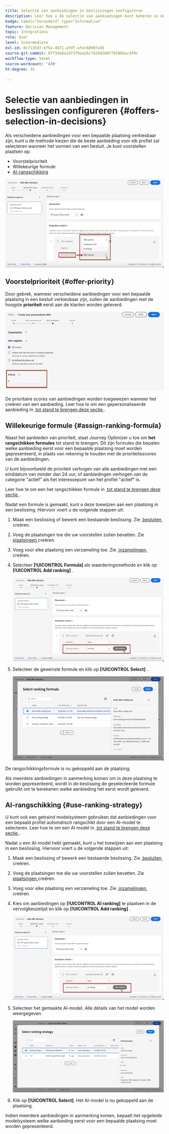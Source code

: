 ```yaml
---
title: Selectie van aanbiedingen in beslissingen configureren
description: Leer hoe u de selectie van aanbiedingen kunt beheren in beslissingen
badge: label="Verouderd" type="Informative"
feature: Decision Management
topic: Integrations
role: User
level: Intermediate
exl-id: 8c7135d7-bf5a-4671-afdf-afec60907a56
source-git-commit: 87f3da0a1d73f9aa26c7420d260778286bacdf0c
workflow-type: tm+mt
source-wordcount: '439'
ht-degree: 3%

---
```


# Selectie van aanbiedingen in beslissingen configureren {#offers-selection-in-decisions}

Als verscheidene aanbiedingen voor een bepaalde plaatsing verkiesbaar zijn, kunt u de methode kiezen die de beste aanbieding voor elk profiel zal selecteren wanneer het vormen van een besluit. Je kunt voorstellen plaatsen op:
* Voorstelprioriteit
* Willekeurige formule
* [AI-rangschikking](#use-ranking-strategy)

![](../assets/offer-rank-by.png)

## Voorstelprioriteit {#offer-priority}

Door gebrek, wanneer verscheidene aanbiedingen voor een bepaalde plaatsing in een besluit verkiesbaar zijn, zullen de aanbiedingen met de hoogste **prioriteit** eerst aan de klanten worden geleverd.

![](../assets/offer-priority.png)

De prioritaire scores van aanbiedingen worden toegewezen wanneer het creëren van een aanbieding. Leer hoe te om een gepersonaliseerde aanbieding in [&#x200B; tot stand te brengen deze sectie &#x200B;](../offer-library/creating-personalized-offers.md).

## Willekeurige formule {#assign-ranking-formula}

Naast het aanbieden van prioriteit, staat Journey Optimizer u toe om **het rangschikken formules** tot stand te brengen. Dit zijn formules die bepalen welke aanbieding eerst voor een bepaalde plaatsing moet worden gepresenteerd, in plaats van rekening te houden met de prioriteitsscores van de aanbiedingen.

U kunt bijvoorbeeld de prioriteit verhogen van alle aanbiedingen met een einddatum van minder dan 24 uur, of aanbiedingen verhogen van de categorie &quot;actief&quot; als het interessepunt van het profiel &quot;actief&quot; is.

Leer hoe te om een het rangschikken formule in [&#x200B; tot stand te brengen deze sectie &#x200B;](../ranking/create-ranking-formulas.md).

Nadat een formule is gemaakt, kunt u deze toewijzen aan een plaatsing in een beslissing. Hiervoor voert u de volgende stappen uit:

1. Maak een beslissing of bewerk een bestaande beslissing. Zie [&#x200B; besluiten &#x200B;](../offer-activities/create-offer-activities.md) creëren.

1. Voeg de plaatsingen toe die uw voorstellen zullen bevatten. Zie [&#x200B; plaatsingen &#x200B;](../offer-library/creating-placements.md) creëren.

1. Voeg voor elke plaatsing een verzameling toe. Zie [&#x200B; inzamelingen &#x200B;](../offer-library/creating-collections.md) creëren.

1. Selecteer **[!UICONTROL Formula]** als waarderingsmethode en klik op **[!UICONTROL Add ranking]** .

   ![](../assets/offer-activity-ranking.png)

1. Selecteer de gewenste formule en klik op **[!UICONTROL Select]** .

   ![](../assets/ranking-selection.png)

De rangschikkingsformule is nu gekoppeld aan de plaatsing.

Als meerdere aanbiedingen in aanmerking komen om in deze plaatsing te worden gepresenteerd, wordt in de beslissing de geselecteerde formule gebruikt om te berekenen welke aanbieding het eerst wordt geleverd.

## AI-rangschikking {#use-ranking-strategy}

<!--If you are an [Adobe Experience Platform](https://experienceleague.adobe.com/docs/experience-platform/landing/home.html?lang=nl-NL){target="_blank"} user leveraging the **Offer Decisioning** application service,-->

U kunt ook een getraind modelsysteem gebruiken dat aanbiedingen voor een bepaald profiel automatisch rangschikt door een AI-model te selecteren. Leer hoe te om een AI model in [&#x200B; tot stand te brengen deze sectie &#x200B;](../ranking/create-ranking-strategies.md).

Nadat u een AI-model hebt gemaakt, kunt u het toewijzen aan een plaatsing in een beslissing. Hiervoor voert u de volgende stappen uit:

1. Maak een beslissing of bewerk een bestaande beslissing. Zie [&#x200B; besluiten &#x200B;](../offer-activities/create-offer-activities.md) creëren.

1. Voeg de plaatsingen toe die uw voorstellen zullen bevatten. Zie [&#x200B; plaatsingen &#x200B;](../offer-library/creating-placements.md) creëren.

1. Voeg voor elke plaatsing een verzameling toe. Zie [&#x200B; inzamelingen &#x200B;](../offer-library/creating-collections.md) creëren.

1. Kies om aanbiedingen op **[!UICONTROL AI ranking]** te plaatsen in de vervolgkeuzelijst en klik op **[!UICONTROL Add ranking]** .

   ![](../assets/ranking-selection-ai-ranking.png)

1. Selecteer het gemaakte AI-model. Alle details van het model worden weergegeven.

   ![](../assets/ranking-selection-ai-ranking-selected.png)

1. Klik op **[!UICONTROL Select]**. Het AI-model is nu gekoppeld aan de plaatsing.

Indien meerdere aanbiedingen in aanmerking komen, bepaalt het opgeleide modelsysteem welke aanbieding eerst voor een bepaalde plaatsing moet worden gepresenteerd.

